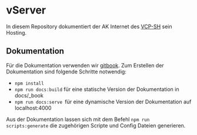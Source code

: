 # vServer

In diesem Repository dokumentiert der AK Internet des [VCP-SH](https://vcp-sh.de) sein Hosting.

## Dokumentation
Für die Dokumentation verwenden wir [gitbook](https://github.com/GitbookIO/gitbook).
Zum Erstellen der Dokumentation sind folgende Schritte notwendig:

* `npm install`
* `npm run docs:build` für eine statische Version der Dokumentation in docs/\_book
* `npm run docs:serve `für eine dynamische Version der Dokumentation auf localhost:4000

Aus der Dokumentation lassen sich mit dem Befehl `npm run scripts:generate` die zugehörigen Scripte und Config Dateien generieren.
